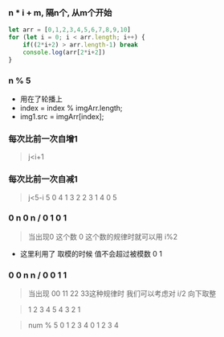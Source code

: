 ### n * i + m, 隔n个, 从m个开始
<!-- 
    4*i+3 = 3，7，11，15，19    
            隔4个数字 从索引3的位置开始

    4*i+1 = 1，5，9，13，17     
            隔4个数字 从索引1的位置开始


    0 -- 1
    1 -- 5
    2 -- 9
    3 -- 13

    4是固定的 i是变量
-->

```js
let arr = [0,1,2,3,4,5,6,7,8,9,10]
for (let i = 0; i < arr.length; i++) {
    if((2*i+2) > arr.length-1) break
    console.log(arr[2*i+2])
}
```


### n % 5
- 用在了轮播上
- index = index % imgArr.length;
- img1.src = imgArr[index];
<!-- 0 1 2 3 4 0 1 2 3 4 -->


### 每次比前一次自增1
> j<i+1

### 每次比前一次自减1
> j<5-i
5   0
4   1
3   2
2   3
1   4
0   5


### 0 n 0 n / 0 1 0 1
> 当出现0 这个数 0 这个数的规律时就可以用
> i%2
- 这里利用了 取模的时候 值不会超过被模数 0 1


### 0 0 n n / 0 0 1 1
>当出现 00 11 22 33这种规律时 我们可以考虑对 i/2 向下取整
<!-- 
    1, left:0   top:0           0       0
    2, left:-w  top:0          -1       0
    3, left:0   top:-h          0      -1
    4  left:-w  top:-h         -1      -1

                               0%2 0     0/2 0
                               1%2 1     1/2 0
                               2%2 0     2/2 1
                               3%2 1     3/2 1

    // 那怎么同时分别改4个图片???
    imgNode.style.left =-(i%2)*w +'px'
    imgNode.style.top = Math.floor(i/2)*h +'px'

### i%2 对下标 0 1 2 3 来说 -- i%2 的结果就是 0 1   0 1

### i/2 对下标 0 1 2 3 来说 -- i/2 的结果就是 0 0.5 1 1.5 向下取整 0 1 0 1
 -->


> 1 2 3 4 5 4 3 2 1
<!-- 
let num = 0;
let ratio = 0;

setInterval(function(){
    if(num == 0){
        ratio = 1
    }else if(num == 10){
        ratio = -1
    }

    num += ratio;
    console.log(num);
}, 500);
 -->

> num % 5   0 1 2 3 4 0 1 2 3 4
<!-- 
    num++;
    num = num % 10;
    console.log(num);
 -->